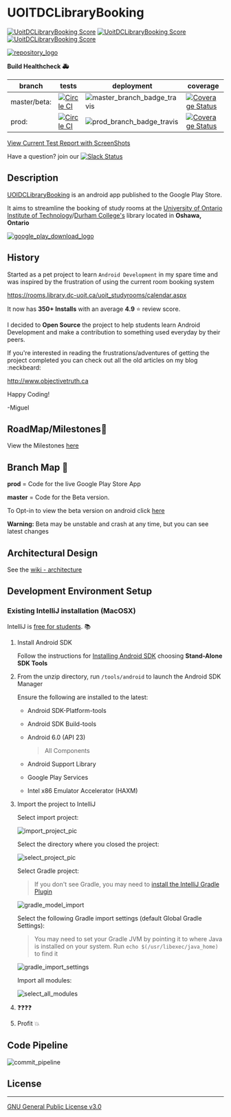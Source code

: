 # UOITDCLibraryBooking

[![UoitDCLibraryBooking Score](http://svg.badgerlife.com/play/com.objectivetruth.uoitlibrarybooking/score)](https://play.google.com/store/apps/details?id=com.objectivetruth.uoitlibrarybooking)
[![UoitDCLibraryBooking Score](http://svg.badgerlife.com/play/com.objectivetruth.uoitlibrarybooking/reviews)](https://play.google.com/store/apps/details?id=com.objectivetruth.uoitlibrarybooking)
[![UoitDCLibraryBooking Score](http://svg.badgerlife.com/play/com.objectivetruth.uoitlibrarybooking/downloads)](https://play.google.com/store/apps/details?id=com.objectivetruth.uoitlibrarybooking)

[![repository_logo](readme_pictures/repository_logo.png)](https://play.google.com/store/apps/details?id=com.objectivetruth.uoitlibrarybooking)


**Build Healthcheck :ambulance:**

| branch | tests | deployment | coverage |
| --- | --- | --- | --- |
| master/beta: | [![Circle CI](https://circleci.com/gh/ObjectiveTruth/UoitDCLibraryBooking/tree/master.svg?style=shield)](https://circleci.com/gh/ObjectiveTruth/UoitDCLibraryBooking/tree/master) | ![master_branch_badge_travis](https://travis-ci.org/ObjectiveTruth/UoitDCLibraryBooking.svg?branch=master) | [![Coverage Status](https://coveralls.io/repos/github/ObjectiveTruth/UoitDCLibraryBooking/badge.svg?branch=master)](https://coveralls.io/github/ObjectiveTruth/UoitDCLibraryBooking?branch=master) |
| prod: | [![Circle CI](https://circleci.com/gh/ObjectiveTruth/UoitDCLibraryBooking/tree/prod.svg?style=shield)](https://circleci.com/gh/ObjectiveTruth/UoitDCLibraryBooking/prod/beta) | ![prod_branch_badge_travis](https://travis-ci.org/ObjectiveTruth/UoitDCLibraryBooking.svg?branch=prod)  | [![Coverage Status](https://coveralls.io/repos/github/ObjectiveTruth/UoitDCLibraryBooking/badge.svg?branch=prod)](https://coveralls.io/github/ObjectiveTruth/UoitDCLibraryBooking?branch=prod) |


[View Current Test Report with ScreenShots](http://testreports.uoitdclibrarybooking.objectivetruth.ca/)



Have a question? join our
[![Slack Status](https://uoitlibrarybooking-slackin.herokuapp.com/badge.svg)](https://uoitlibrarybooking-slackin.herokuapp.com/)

## Description

[UOIDCLibraryBooking](https://play.google.com/store/apps/details?id=com.objectivetruth.uoitlibrarybooking) is an android app published to the Google Play Store.

It aims to streamline the booking of study rooms at the [University of Ontario Institute of Technology](https://www.uoit.ca)/[Durham College's](https://www.durhamcollege.ca) library located in **Oshawa, Ontario**

[![google_play_download_logo](readme_pictures/Google-Play-button.png)](https://play.google.com/store/apps/details?id=com.objectivetruth.uoitlibrarybooking)


## History

Started as a pet project to learn `Android Development` in my spare time and was inspired by the frustration of using the current room booking system

https://rooms.library.dc-uoit.ca/uoit_studyrooms/calendar.aspx

It now has **350+ Installs** with an average **4.9** :star: review score.

I decided to **Open Source** the project to help students learn Android Development and make a contribution to something used everyday by their peers.

If you're interested in reading the frustrations/adventures of getting the project completed you can check out all the old articles on my blog :neckbeard:

http://www.objectivetruth.ca

Happy Coding!

-Miguel

## RoadMap/Milestones:page_with_curl:

View the Milestones [here](https://github.com/ObjectiveTruth/UoitDCLibraryBooking/milestones)

## Branch Map :rotating_light:

**prod** = Code for the live Google Play Store App

**master** = Code for the Beta version.

To Opt-in to view the beta version on android click [here](https://play.google.com/apps/testing/com.objectivetruth.uoitlibrarybooking)

  **Warning:** Beta may be unstable and crash at any time, but you can see latest changes
  
## Architectural Design

See the [wiki - architecture](https://github.com/ObjectiveTruth/UoitDCLibraryBooking/wiki/Architecture-%28DI%29)

## Development Environment Setup

### Existing IntelliJ installation (MacOSX)

IntelliJ is [free for students](https://www.jetbrains.com/student/). :books:

1. Install Android SDK

    Follow the instructions for [Installing Android SDK](http://developer.android.com/sdk/installing/index.html) choosing **Stand-Alone SDK Tools**

2. From the unzip directory, run `/tools/android` to launch the Android SDK Manager

    Ensure the following are installed to the latest:

    * Android SDK-Platform-tools

    * Android SDK Build-tools

    * Android 6.0 (API 23) 

        >All Components

    * Android Support Library

    * Google Play Services

    * Intel x86 Emulator Accelerator (HAXM)

3. Import the project to IntelliJ

    Select import project:

    ![import_project_pic](readme_pictures/import_project.png)

    Select the directory where you closed the project:

    ![select_project_pic](readme_pictures/select_project.png)

    Select Gradle project:

    >If you don't see Gradle, you may need to [install the IntelliJ Gradle Plugin](https://github.com/ObjectiveTruth/UoitDCLibraryBooking/wiki/Installing-IntelliJ-Gradle-Plugin)

    ![gradle_model_import](readme_pictures/gradle_import.png)

    Select the following Gradle import settings (default Global Gradle Settings):
        
    >You may need to set your Gradle JVM by pointing it to where Java is installed on your system. Run `echo $(/usr/libexec/java_home)` to find it

    ![gradle_import_settings](readme_pictures/gradle_import_settings.png)

    Import all modules:

    ![select_all_modules](readme_pictures/select_all_modules.png)

4. :question::question::question::question:

5. Profit :boom:

## Code Pipeline

![commit_pipeline](readme_pictures/UoitDCLibraryBookingCommitPipelines.png)


## License

--------

[GNU General Public License v3.0](http://choosealicense.com/licenses/gpl-3.0/#)


